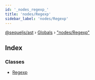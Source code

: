 ```yaml
---
id: '_nodes_regexp_'
title: 'nodes/Regexp'
sidebar_label: 'nodes/Regexp'
---
```


[@sequeljs/ast](../index.md) › [Globals](../globals.md) ›
["nodes/Regexp"](_nodes_regexp_.md)

## Index

### Classes

- [Regexp](../classes/_nodes_regexp_.regexp.md)
